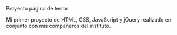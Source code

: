 Proyecto página de terror

Mi primer proyecto de HTML, CSS, JavaScript y jQuery realizado en conjunto con mis compañeros del instituto.
